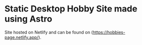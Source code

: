 # Static Desktop Hobby Site made using Astro

Site hosted on Netlify and can be found on (https://hobbies-page.netlify.app/).
